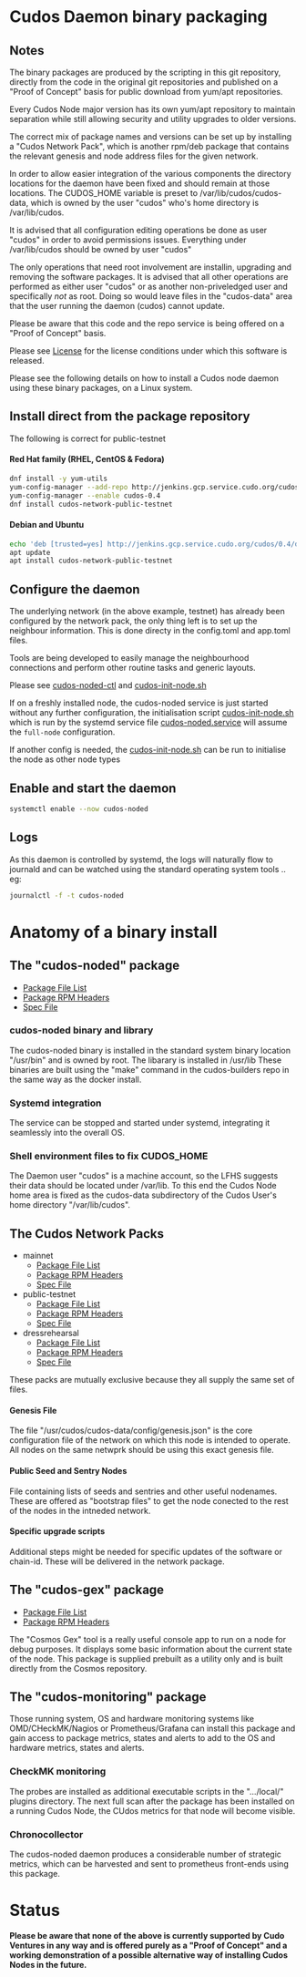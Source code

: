 # Cudos Daemon binary packaging

## Notes

The binary packages are produced by the scripting in this git repository, directly from
the code in the original git repositories and published on a "Proof of Concept" basis
for public download from yum/apt repositories.

Every Cudos Node major version has its own yum/apt repository to maintain separation while
still allowing security and utility upgrades to older versions.

The correct mix of package names and versions can be set up by installing a "Cudos Network
Pack", which is another rpm/deb package that contains the relevant genesis
and node address files for the given network.

In order to allow easier integration of the various components the directory locations
for the daemon have been fixed and should remain at those locations. The CUDOS_HOME variable
is preset to /var/lib/cudos/cudos-data, which is owned by the user "cudos" who's home
directory is /var/lib/cudos.

It is advised that all configuration editing operations be done as user "cudos" in
order to avoid permissions issues. Everything under /var/lib/cudos should be owned
by user "cudos"

The only operations that need root involvement are installin, upgrading and removing
the software packages. It is advised that all other operations are performed as either
user "cudos" or as another non-priveledged user and specifically *not* as root. Doing 
so would leave files in the "cudos-data" area that the user running the daemon (cudos)
cannot update.

Please be aware that this code and the repo service is being offered on a "Proof of Concept" basis.

Please see [License](LICENSE) for the license conditions under which this software is released. 

Please see the following details on how to install a Cudos node daemon using these binary packages, on a Linux system.

## Install direct from the package repository

The following is correct for public-testnet

#### Red Hat family (RHEL, CentOS & Fedora)

```bash
dnf install -y yum-utils
yum-config-manager --add-repo http://jenkins.gcp.service.cudo.org/cudos/cudos.repo
yum-config-manager --enable cudos-0.4
dnf install cudos-network-public-testnet
```

#### Debian and Ubuntu

```bash
echo 'deb [trusted=yes] http://jenkins.gcp.service.cudo.org/cudos/0.4/debian stable main' > /etc/apt/sources.list.d/cudos.list
apt update
apt install cudos-network-public-testnet
```

## Configure the daemon

The underlying network (in the above example, testnet) has already been configured
by the network pack, the only thing left is to set up the neighbour information.
This is done directy in the config.toml and app.toml files.

Tools are being developed to easily manage the neighbourhood connections and
perform other routine tasks and generic layouts.

Please see
  [cudos-noded-ctl](docs/cudos-noded-ctl.md)
  and
  [cudos-init-node.sh](SOURCES/cudos-init-node.sh)
  
If on a freshly installed node, the cudos-noded service is just started without any further configuration, the initialisation script [cudos-init-node.sh](SOURCES/cudos-init-node.sh) which is run by the systemd service file [cudos-noded.service](SOURCES/cudos-noded.service) will assume the `full-node` configuration.

If another config is needed, the [cudos-init-node.sh](SOURCES/cudos-init-node.sh) can be run to initialise the node as other node types

## Enable and start the daemon

```bash
systemctl enable --now cudos-noded
```

## Logs

As this daemon is controlled by systemd, the logs will naturally flow to journald 
and can be watched using the standard operating system tools .. eg:

```bash
journalctl -f -t cudos-noded
```

# Anatomy of a binary install

## The "cudos-noded" package
* [Package File List](http://jenkins.gcp.service.cudo.org/cudos/0.6.0/RPMS/x86_64/cudos-noded-0.6.0-67.el8.x86_64.rpm-lst.txt)
* [Package RPM Headers](http://jenkins.gcp.service.cudo.org/cudos/0.6.0/RPMS/x86_64/cudos-noded-0.6.0-67.el8.x86_64.rpm.txt)
* [Spec File](http://jenkins.gcp.service.cudo.org/cudos/0.6.0/SPECS/cudos-noded.spec)

### cudos-noded binary and library
The cudos-noded binary is installed in the standard system binary location "/usr/bin" and is owned by root.
The libarary is installed in /usr/lib
These binaries are built using the "make" command in the cudos-builders repo in the same way as the docker install.

### Systemd integration
The service can be stopped and started under systemd, integrating it seamlessly into the overall OS.

### Shell environment files to fix CUDOS_HOME
The Daemon user "cudos" is a machine account, so the LFHS suggests their data should be located under /var/lib. To this end the Cudos Node home area is fixed as the cudos-data subdirectory of the Cudos User's home directory "/var/lib/cudos".

## The Cudos Network Packs
* mainnet
  * [Package File List](http://jenkins.gcp.service.cudo.org/cudos/0.6.0/RPMS/x86_64/cudos-network-mainnet-0.6.0-30.el8.x86_64.rpm-lst.txt)
  * [Package RPM Headers](http://jenkins.gcp.service.cudo.org/cudos/0.6.0/RPMS/x86_64/cudos-network-mainnet-0.6.0-30.el8.x86_64.rpm.txt)
  * [Spec File](http://jenkins.gcp.service.cudo.org/cudos/0.6.0/SPECS/cudos-network-mainnet.spec)
* public-testnet
  * [Package File List](http://jenkins.gcp.service.cudo.org/cudos/0.4/RPMS/x86_64/cudos-network-public-testnet-0.4-13.el8.x86_64.rpm-lst.txt)
  * [Package RPM Headers](http://jenkins.gcp.service.cudo.org/cudos/0.4/RPMS/x86_64/cudos-network-public-testnet-0.4-13.el8.x86_64.rpm.txt)
  * [Spec File](http://jenkins.gcp.service.cudo.org/cudos/0.6.0/SPECS/cudos-network-public-testnet.spec)
* dressrehearsal
  * [Package File List](http://jenkins.gcp.service.cudo.org/cudos/0.6.0/RPMS/x86_64/cudos-network-dressrehearsal-0.6.0-45.el8.x86_64.rpm-lst.txt)
  * [Package RPM Headers](http://jenkins.gcp.service.cudo.org/cudos/0.6.0/RPMS/x86_64/cudos-network-dressrehearsal-0.6.0-45.el8.x86_64.rpm.txt)
  * [Spec File](http://jenkins.gcp.service.cudo.org/cudos/0.6.0/SPECS/cudos-network-dressrehearsal.spec)
   
These packs are mutually exclusive because they all supply the same set of files.

#### Genesis File
The file "/usr/cudos/cudos-data/config/genesis.json" is the core configuration file of the network on which this node is intended to operate. All nodes on the same netwprk should be using this exact genesis file.

#### Public Seed and Sentry Nodes
File containing lists of seeds and sentries and other useful nodenames. These are offered as "bootstrap files" to get the node conected to the rest of the nodes in the intneded network.

#### Specific upgrade scripts
Additional steps might be needed for specific updates of the software or chain-id. These will be delivered in the network package.

## The "cudos-gex" package
  * [Package File List](http://jenkins.gcp.service.cudo.org/cudos/0.6.0/RPMS/x86_64/cudos-gex-0.6.0-30.el8.x86_64.rpm-lst.txt)
  * [Package RPM Headers](http://jenkins.gcp.service.cudo.org/cudos/0.6.0/RPMS/x86_64/cudos-gex-0.6.0-30.el8.x86_64.rpm.txt)

The "Cosmos Gex" tool is a really useful console app to run on a node for debug purposes. It displays some basic information about the current state of the node. This package is supplied prebuilt as a utility only and is built directly from the Cosmos repository.

## The "cudos-monitoring" package
Those running system, OS and hardware monitoring systems like OMD/CHeckMK/Nagios or Prometheus/Grafana can install this package and gain access to package metrics, states and alerts to add to the OS and hardware metrics, states and alerts.

### CheckMK monitoring
The probes are installed as additional executable scripts in the ".../local/" plugins directory. The next full scan after the package has been installed on a running Cudos Node, the CUdos metrics for that node will become visible.

### Chronocollector
The cudos-noded daemon produces a considerable number of strategic metrics, which can be harvested and sent to prometheus front-ends using this package.

# Status

**Please be aware that none of the above is currently supported by Cudo Ventures in any way and is offered purely as a "Proof of Concept" and a working demonstration of a possible alternative way of installing Cudos Nodes in the future.**

